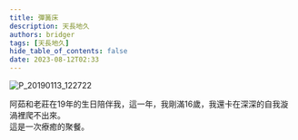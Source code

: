 ```yaml
---
title: 彈簧床
description: 天長地久
authors: bridger
tags: [天長地久]
hide_table_of_contents: false
date: 2023-08-12T02:33
---
```


![P_20190113_122722](https://e.brid.cf/i/2023/08/12/nnnwsc.webp)
<!-- truncate -->
  
阿茹和老莊在19年的生日陪伴我，這一年，我剛滿16歲，我還卡在深深的自我漩渦裡爬不出來。  
這是一次療癒的聚餐。  
